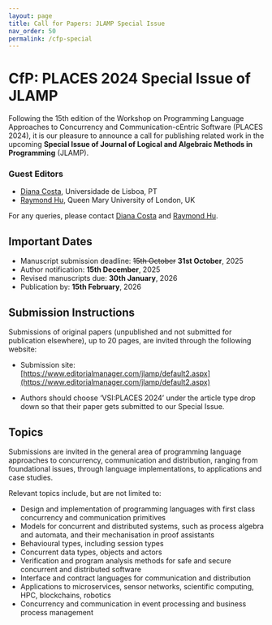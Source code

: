 ```yaml
---
layout: page
title: Call for Papers: JLAMP Special Issue
nav_order: 50
permalink: /cfp-special
---
```


# CfP: PLACES 2024 Special Issue of JLAMP

Following the 15th edition of the Workshop on Programming Language Approaches
to Concurrency and Communication-cEntric Software (PLACES 2024), it is our
pleasure to announce a call for publishing related work in the upcoming
**Special Issue of Journal of Logical and Algebraic Methods in Programming**
(JLAMP).

### Guest Editors

- [Diana Costa](https://ciencias.ulisboa.pt/perfil/dfdcosta), Universidade de Lisboa, PT
- [Raymond Hu](http://eecs.qmul.ac.uk/people/profiles/huraymond.html), Queen Mary University of London, UK

For any queries, please contact [Diana Costa](mailto:dfdcosta@fc.ul.pt) and
[Raymond Hu](mailto:r.hu@qmul.ac.uk).


## Important Dates

* Manuscript submission deadline: ~~15th October~~ **31st October**, 2025
* Author notification: **15th December**, 2025
* Revised manuscripts due: **30th January**, 2026
* Publication by: **15th February**, 2026


## Submission Instructions

Submissions of original papers (unpublished and not submitted for publication
elsewhere), up to 20 pages, are invited through the following website: 

- Submission site: [https://www.editorialmanager.com/jlamp/default2.aspx](https://www.editorialmanager.com/jlamp/default2.aspx)

<!--**TODO** <https://easychair.org/conferences/?conf=places2024>-->

- Authors should choose ‘VSI:PLACES 2024’ under the article type drop down so that
their paper gets submitted to our Special Issue.


## Topics

Submissions are invited in the general area of programming language approaches
to concurrency, communication and distribution, ranging from foundational
issues, through language implementations, to applications and case studies.

Relevant topics include, but are not limited to:

  * Design and implementation of programming languages with first class
    concurrency and communication primitives
  * Models for concurrent and distributed systems, such as process algebra and
    automata, and their mechanisation in proof assistants 
  * Behavioural types, including session types
  * Concurrent data types, objects and actors
  * Verification and program analysis methods for safe and secure concurrent and
    distributed software 
  * Interface and contract languages for communication and distribution
  * Applications to microservices, sensor networks, scientific computing, HPC,
    blockchains, robotics
  * Concurrency and communication in event processing and business process
    management

